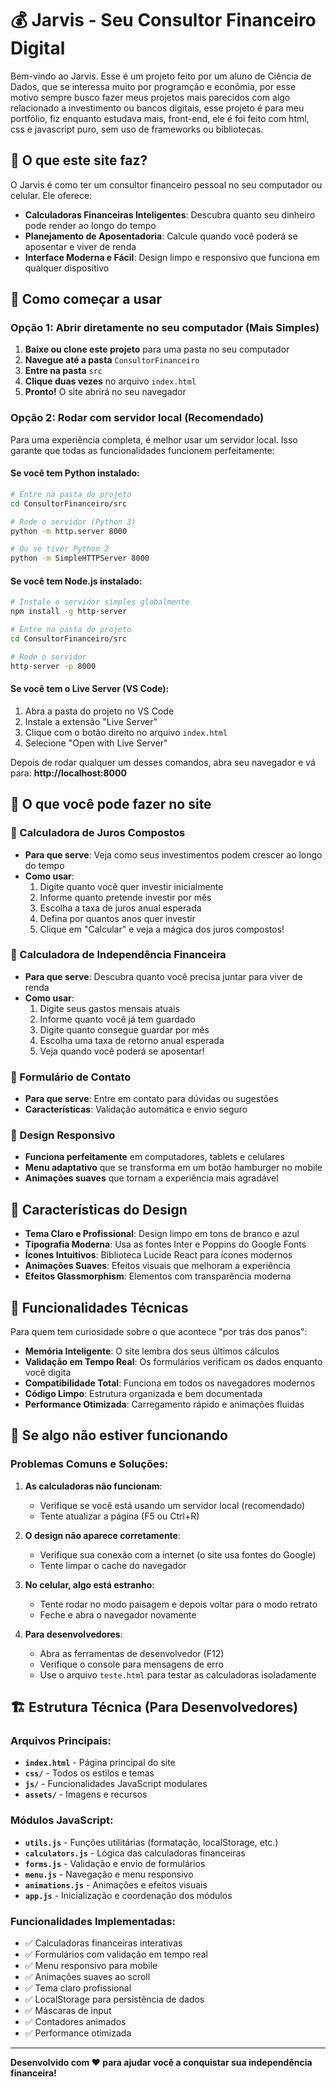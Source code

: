 # 💰 Jarvis - Seu Consultor Financeiro Digital

Bem-vindo ao Jarvis. Esse é um projeto feito por um aluno de Ciência de Dados, que se interessa muito por programção e econômia, por esse motivo sempre busco fazer meus projetos mais parecidos com algo relacionado a investimento ou bancos digitais, esse projeto é para meu portfólio, fiz enquanto estudava mais, front-end, ele é foi feito com html, css e javascript puro, sem uso de frameworks ou bibliotecas.

## 🎯 O que este site faz?

O Jarvis é como ter um consultor financeiro pessoal no seu computador ou celular. Ele oferece:

- **Calculadoras Financeiras Inteligentes**: Descubra quanto seu dinheiro pode render ao longo do tempo
- **Planejamento de Aposentadoria**: Calcule quando você poderá se aposentar e viver de renda
- **Interface Moderna e Fácil**: Design limpo e responsivo que funciona em qualquer dispositivo

## 🚀 Como começar a usar

### Opção 1: Abrir diretamente no seu computador (Mais Simples)

1. **Baixe ou clone este projeto** para uma pasta no seu computador
2. **Navegue até a pasta** `ConsultorFinanceiro`
3. **Entre na pasta** `src`
4. **Clique duas vezes** no arquivo `index.html`
5. **Pronto!** O site abrirá no seu navegador

### Opção 2: Rodar com servidor local (Recomendado)

Para uma experiência completa, é melhor usar um servidor local. Isso garante que todas as funcionalidades funcionem perfeitamente:

#### Se você tem Python instalado:
```bash
# Entre na pasta do projeto
cd ConsultorFinanceiro/src

# Rode o servidor (Python 3)
python -m http.server 8000

# Ou se tiver Python 2
python -m SimpleHTTPServer 8000
```

#### Se você tem Node.js instalado:
```bash
# Instale o servidor simples globalmente
npm install -g http-server

# Entre na pasta do projeto
cd ConsultorFinanceiro/src

# Rode o servidor
http-server -p 8000
```

#### Se você tem o Live Server (VS Code):
1. Abra a pasta do projeto no VS Code
2. Instale a extensão "Live Server"
3. Clique com o botão direito no arquivo `index.html`
4. Selecione "Open with Live Server"

Depois de rodar qualquer um desses comandos, abra seu navegador e vá para:
**http://localhost:8000**

## 📱 O que você pode fazer no site

### 🧮 Calculadora de Juros Compostos
- **Para que serve**: Veja como seus investimentos podem crescer ao longo do tempo
- **Como usar**:
  1. Digite quanto você quer investir inicialmente
  2. Informe quanto pretende investir por mês
  3. Escolha a taxa de juros anual esperada
  4. Defina por quantos anos quer investir
  5. Clique em "Calcular" e veja a mágica dos juros compostos!

### 💎 Calculadora de Independência Financeira
- **Para que serve**: Descubra quanto você precisa juntar para viver de renda
- **Como usar**:
  1. Digite seus gastos mensais atuais
  2. Informe quanto você já tem guardado
  3. Digite quanto consegue guardar por mês
  4. Escolha uma taxa de retorno anual esperada
  5. Veja quando você poderá se aposentar!

### 📧 Formulário de Contato
- **Para que serve**: Entre em contato para dúvidas ou sugestões
- **Características**: Validação automática e envio seguro

### 📱 Design Responsivo
- **Funciona perfeitamente** em computadores, tablets e celulares
- **Menu adaptativo** que se transforma em um botão hamburger no mobile
- **Animações suaves** que tornam a experiência mais agradável

## 🎨 Características do Design

- **Tema Claro e Profissional**: Design limpo em tons de branco e azul
- **Tipografia Moderna**: Usa as fontes Inter e Poppins do Google Fonts
- **Ícones Intuitivos**: Biblioteca Lucide React para ícones modernos
- **Animações Suaves**: Efeitos visuais que melhoram a experiência
- **Efeitos Glassmorphism**: Elementos com transparência moderna

## 🔧 Funcionalidades Técnicas

Para quem tem curiosidade sobre o que acontece "por trás dos panos":

- **Memória Inteligente**: O site lembra dos seus últimos cálculos
- **Validação em Tempo Real**: Os formulários verificam os dados enquanto você digita
- **Compatibilidade Total**: Funciona em todos os navegadores modernos
- **Código Limpo**: Estrutura organizada e bem documentada
- **Performance Otimizada**: Carregamento rápido e animações fluidas

## 🐛 Se algo não estiver funcionando

### Problemas Comuns e Soluções:

1. **As calculadoras não funcionam**:
   - Verifique se você está usando um servidor local (recomendado)
   - Tente atualizar a página (F5 ou Ctrl+R)

2. **O design não aparece corretamente**:
   - Verifique sua conexão com a internet (o site usa fontes do Google)
   - Tente limpar o cache do navegador

3. **No celular, algo está estranho**:
   - Tente rodar no modo paisagem e depois voltar para o modo retrato
   - Feche e abra o navegador novamente

4. **Para desenvolvedores**:
   - Abra as ferramentas de desenvolvedor (F12)
   - Verifique o console para mensagens de erro
   - Use o arquivo `teste.html` para testar as calculadoras isoladamente

## 🏗️ Estrutura Técnica (Para Desenvolvedores)

### Arquivos Principais:
- **`index.html`** - Página principal do site
- **`css/`** - Todos os estilos e temas
- **`js/`** - Funcionalidades JavaScript modulares
- **`assets/`** - Imagens e recursos

### Módulos JavaScript:
- **`utils.js`** - Funções utilitárias (formatação, localStorage, etc.)
- **`calculators.js`** - Lógica das calculadoras financeiras
- **`forms.js`** - Validação e envio de formulários
- **`menu.js`** - Navegação e menu responsivo
- **`animations.js`** - Animações e efeitos visuais
- **`app.js`** - Inicialização e coordenação dos módulos

### Funcionalidades Implementadas:
- ✅ Calculadoras financeiras interativas
- ✅ Formulários com validação em tempo real
- ✅ Menu responsivo para mobile
- ✅ Animações suaves ao scroll
- ✅ Tema claro profissional
- ✅ LocalStorage para persistência de dados
- ✅ Máscaras de input
- ✅ Contadores animados
- ✅ Performance otimizada

---

**Desenvolvido com ❤️ para ajudar você a conquistar sua independência financeira!**
